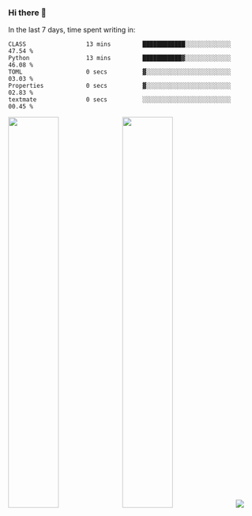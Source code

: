 ### Hi there 👋

In the last 7 days, time spent writing in:

<!--START_SECTION:waka-->

```text
CLASS                 13 mins         ████████████░░░░░░░░░░░░░   47.54 %
Python                13 mins         ███████████▓░░░░░░░░░░░░░   46.08 %
TOML                  0 secs          ▓░░░░░░░░░░░░░░░░░░░░░░░░   03.03 %
Properties            0 secs          ▓░░░░░░░░░░░░░░░░░░░░░░░░   02.83 %
textmate              0 secs          ░░░░░░░░░░░░░░░░░░░░░░░░░   00.45 %
```

<!--END_SECTION:waka-->

<img src="https://wakatime.com/share/@jimtje/5d0c92de-08f8-4a72-8f2f-6a9693d1e318.svg" width=45% height=45%> <img src="https://wakatime.com/share/@jimtje/501498ae-bda5-4da7-a89d-b40bcdd5556d.svg" width=45% height=45%>
![](https://hit.yhype.me/github/profile?user_id=43537315)
